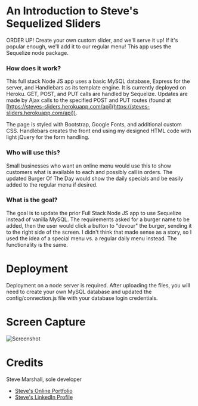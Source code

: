 # An Introduction to Steve's Sequelized Sliders
ORDER UP! Create your own custom slider, and we'll serve it up! If it's popular enough, we'll add it to our regular menu! This app uses the Sequelize node package.

### How does it work?
This full stack Node JS app uses a basic MySQL database, Express for the server, and Handlebars as its template engine. It is currently deployed on Heroku. GET, POST, and PUT calls are handled by Sequelize. Updates are made by Ajax calls to the specified POST and PUT routes (found at [https://steves-sliders.herokuapp.com/api](https://steves-sliders.herokuapp.com/api)).

The page is styled with Bootstrap, Google Fonts, and additional custom CSS. Handlebars creates the front end using my designed HTML code with light jQuery for the form handling.

### Who will use this?
Small businesses who want an online menu would use this to show customers what is available to each and possibly call in orders. The updated Burger Of The Day would show the daily specials and be easily added to the regular menu if desired.

### What is the goal?
The goal is to update the prior Full Stack Node JS app to use Sequelize instead of vanilla MySQL. The requirements asked for a burger name to be added, then the user would click a button to "devour" the burger, sending it to the right side of the screen. I didn't think that made sense as a story, so I used the idea of a special menu vs. a regular daily menu instead. The functionality is the same.

# Deployment
Deployment on a node server is required. After uploading the files, you will need to create your own MySQL database and updated the config/connection.js file with your database login credentials.

# Screen Capture
![Screenshot](http://www.fullstacksteve.com/wp-content/uploads/2018/02/burgers-image.png)

# Credits
Steve Marshall, sole developer
* [Steve's Online Portfolio](http://fullstacksteve.com/)
* [Steve's LinkedIn Profile](https://www.linkedin.com/in/sonoa/)